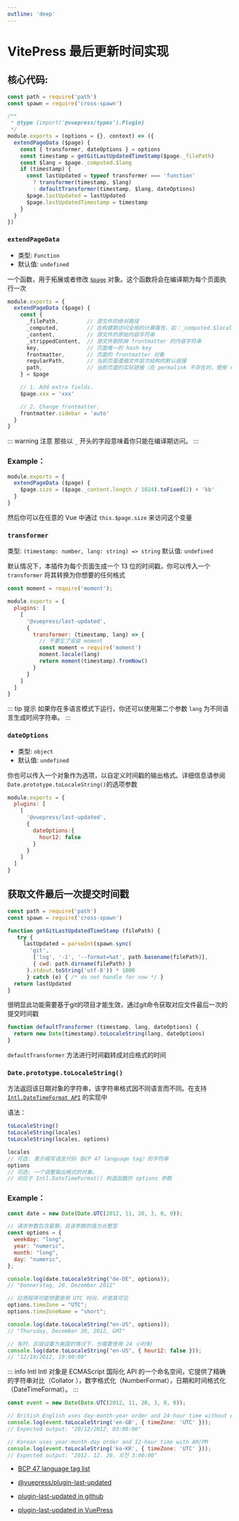 ```yaml
---
outline: 'deep'
---
```


# VitePress 最后更新时间实现

## 核心代码:

```js
const path = require('path')
const spawn = require('cross-spawn')

/**
 * @type {import('@vuepress/types').Plugin}
 */
module.exports = (options = {}, context) => ({
  extendPageData ($page) {
    const { transformer, dateOptions } = options
    const timestamp = getGitLastUpdatedTimeStamp($page._filePath)
    const $lang = $page._computed.$lang
    if (timestamp) {
      const lastUpdated = typeof transformer === 'function'
        ? transformer(timestamp, $lang)
        : defaultTransformer(timestamp, $lang, dateOptions)
      $page.lastUpdated = lastUpdated
      $page.lastUpdatedTimestamp = timestamp
    }
  }
})
```

### `extendPageData`

- 类型: `Function`
- 默认值: `undefined`

一个函数，用于拓展或者修改 [`$page`](https://vuepress.vuejs.org/zh/guide/global-computed.html#page) 对象。这个函数将会在编译期为每个页面执行一次

```js
module.exports = {
  extendPageData ($page) {
    const {
      _filePath,         // 源文件的绝对路径
      _computed,         // 在构建期访问全局的计算属性，如：_computed.$localePath.
      _content,          // 源文件的原始内容字符串
      _strippedContent,  // 源文件剔除掉 frontmatter 的内容字符串
      key,               // 页面唯一的 hash key
      frontmatter,       // 页面的 frontmatter 对象
      regularPath,       // 当前页面遵循文件层次结构的默认链接
      path,              // 当前页面的实际链接（在 permalink 不存在时，使用 regularPath ）
    } = $page

    // 1. Add extra fields.
    $page.xxx = 'xxx'

    // 2. Change frontmatter.
    frontmatter.sidebar = 'auto'
  }
}
```

::: warning 注意
那些以 `_` 开头的字段意味着你只能在编译期访问。
:::


### Example：

```js
module.exports = {
  extendPageData ($page) {
    $page.size = ($page._content.length / 1024).toFixed(2) + 'kb'
  }
}
```

然后你可以在任意的 Vue 中通过 `this.$page.size` 来访问这个变量


### `transformer`

类型: `(timestamp: number, lang: string) => string`
默认值: `undefined`

默认情况下，本插件为每个页面生成一个 13 位的时间戳，你可以传入一个 `transformer` 将其转换为你想要的任何格式

```js
const moment = require('moment');

module.exports = {
  plugins: [
    [
      '@vuepress/last-updated',
      {
        transformer: (timestamp, lang) => {
          // 不要忘了安装 moment
          const moment = require('moment')
          moment.locale(lang)
          return moment(timestamp).fromNow()
        }
      }
    ]
  ]
}
```

::: tip 提示
如果你在多语言模式下运行，你还可以使用第二个参数 `lang` 为不同语言生成时间字符串。
:::


### `dateOptions`

- 类型: `object`
- 默认值: `undefined`

你也可以传入一个对象作为选项，以自定义时间戳的输出格式。详细信息请参阅`Date.prototype.toLocaleString()`的选项参数

```js
module.exports = {
  plugins: [
    [
      '@vuepress/last-updated',
      {
        dateOptions:{
          hour12: false
        }
      }
    ]
  ]
}
```

## 获取文件最后一次提交时间戳

```js
const path = require('path')
const spawn = require('cross-spawn')

function getGitLastUpdatedTimeStamp (filePath) {
   try {
     lastUpdated = parseInt(spawn.sync(
       'git',
        ['log', '-1', '--format=%at', path.basename(filePath)],
        { cwd: path.dirname(filePath) }
      ).stdout.toString('utf-8')) * 1000
      } catch (e) { /* do not handle for now */ }
  return lastUpdated
}
```

很明显此功能需要基于git的项目才能生效，通过git命令获取对应文件最后一次的提交时间戳

```js
function defaultTransformer (timestamp, lang, dateOptions) {
  return new Date(timestamp).toLocaleString(lang, dateOptions)
}
```

`defaultTransformer` 方法进行时间戳转成对应格式的时间


### `Date.prototype.toLocaleString()`

方法返回该日期对象的字符串，该字符串格式因不同语言而不同。在支持 [`Intl.DateTimeFormat API`](https://developer.mozilla.org/zh-CN/docs/Web/JavaScript/Reference/Global_Objects/Intl/DateTimeFormat) 的实现中

语法：

```js
toLocaleString()
toLocaleString(locales)
toLocaleString(locales, options)

locales 
// 可选: 表示缩写语言代码（BCP 47 language tag）的字符串
options 
// 可选: 一个调整输出格式的对象。
// 对应于 Intl.DateTimeFormat() 构造函数的 options 参数
```

### Example：

```js
const date = new Date(Date.UTC(2012, 11, 20, 3, 0, 0));

// 请求参数包含星期，且该参数的值为长整型
const options = {
  weekday: "long",
  year: "numeric",
  month: "long",
  day: "numeric",
};

console.log(date.toLocaleString("de-DE", options));
// "Donnerstag, 20. Dezember 2012"

// 应用程序可能想要使用 UTC 时间，并使其可见
options.timeZone = "UTC";
options.timeZoneName = "short";

console.log(date.toLocaleString("en-US", options));
// "Thursday, December 20, 2012, GMT"

// 有时，区域设置为美国的情况下，也需要使用 24 小时制
console.log(date.toLocaleString("en-US", { hour12: false }));
// "12/19/2012, 19:00:00"

```

::: info Intl
Intl 对象是 ECMAScript 国际化 API 的一个命名空间，它提供了精确的字符串对比（Collator ），数字格式化（NumberFormat），日期和时间格式化（DateTimeFormat）。
:::

```js
const event = new Date(Date.UTC(2012, 11, 20, 3, 0, 0));

// British English uses day-month-year order and 24-hour time without AM/PM
console.log(event.toLocaleString('en-GB', { timeZone: 'UTC' }));
// Expected output: "20/12/2012, 03:00:00"

// Korean uses year-month-day order and 12-hour time with AM/PM
console.log(event.toLocaleString('ko-KR', { timeZone: 'UTC' }));
// Expected output: "2012. 12. 20. 오전 3:00:00"

```

- [BCP 47 language tag list](https://www.techonthenet.com/js/language_tags.php)

- [@vuepress/plugin-last-updated](https://vuepress.vuejs.org/zh/plugin/official/plugin-last-updated.html)
  
- [plugin-last-updated in github](https://github.com/vuejs/vuepress/blob/master/packages/%40vuepress/plugin-last-updated/index.js)
  
- [plugin-last-updated in VuePress](https://vuepress.vuejs.org/zh/plugin/official/plugin-last-updated.html)